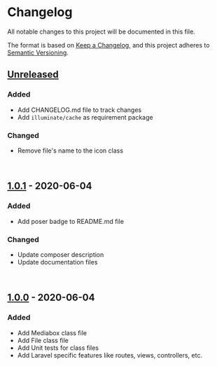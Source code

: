 # Changelog

All notable changes to this project will be documented in this file.

The format is based on [Keep a Changelog](https://keepachangelog.com/en/1.0.0/),
and this project adheres to [Semantic Versioning](https://semver.org/spec/v2.0.0.html).

## [Unreleased](https://github.com/codrasil/mediabox/compare/v1.0.1...HEAD)
### Added
- Add CHANGELOG.md file to track changes
- Add `illuminate/cache` as requirement package
### Changed
- Remove file's name to the icon class

<br>

## [1.0.1](https://github.com/codrasil/mediabox/compare/v1.0.0...v1.0.1) - 2020-06-04
### Added
- Add poser badge to README.md file
### Changed
- Update composer description
- Update documentation files

<br>

## [1.0.0](https://github.com/codrasil/mediabox/releases/tag/v1.0.0) - 2020-06-04
### Added
- Add Mediabox class file
- Add File class file
- Add Unit tests for class files
- Add Laravel specific features like routes, views, controllers, etc.
